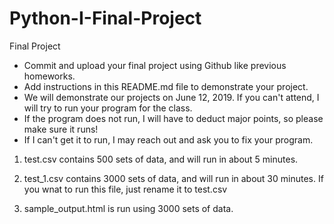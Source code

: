 # Python-I-Final-Project
Final Project

* Commit and upload your final project using Github like previous homeworks. 
* Add instructions in this README.md file to demonstrate your project.
* We will demonstrate our projects on June 12, 2019. If you can't attend, I will try to run your program for the class.
* If the program does not run, I will have to deduct major points, so please make sure it runs!
* If I can't get it to run, I may reach out and ask you to fix your program. 


1. test.csv contains 500 sets of data, and will run in about 5 minutes.

2. test_1.csv contains 3000 sets of data, and will run in about 30 minutes. If you wnat to run this file, just rename it to test.csv

3. sample_output.html is run using 3000 sets of data.
